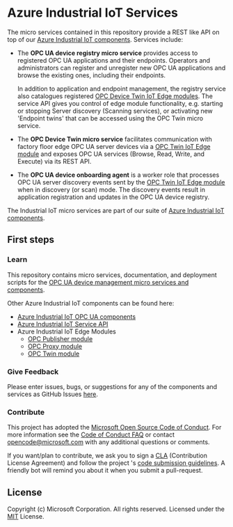 # Azure Industrial IoT Services

The micro services contained in this repository provide a REST like API on top of our [Azure Industrial IoT components](https://github.com/Azure/azure-iiot-components). Services include:

- The **OPC UA device registry micro service** provides access to registered OPC UA applications and their endpoints.  Operators and administrators can register and unregister new OPC UA applications and browse the existing ones, including their endpoints.  

  In addition to application and endpoint management, the registry service also catalogues registered [OPC Device Twin IoT Edge modules](https://github.com/Azure/azure-iiot-opc-twin-module).  The service API gives you control of edge module functionality, e.g. starting or stopping Server discovery (Scanning services), or activating new 'Endpoint twins' that can be accessed using the OPC Twin micro service.

- The **OPC Device Twin micro service** facilitates communication with factory floor edge OPC UA server devices via a [OPC Twin IoT Edge module](https://github.com/Azure/azure-iiot-opc-twin-module) and exposes OPC UA services (Browse, Read, Write, and Execute) via its REST API.  

- The **OPC UA device onboarding agent** is a worker role that processes OPC UA server discovery events sent by the [OPC Twin IoT Edge module](https://github.com/Azure/azure-iiot-opc-twin-module) when in discovery (or scan) mode.  The discovery events result in application registration and updates in the OPC UA device registry.

The Industrial IoT micro services are part of our suite of [Azure Industrial IoT components](https://github.com/Azure/azure-iiot-components).

## First steps

### Learn

This repository contains micro services, documentation, and deployment scripts for the [OPC UA device management micro services and components](docs/twin/readme.md).  

Other Azure Industrial IoT components can be found here:

* [Azure Industrial IoT OPC UA components](https://github.com/Azure/azure-iiot-opc-ua)
* [Azure Industrial IoT Service API](https://github.com/Azure/azure-iiot-services-api)
* Azure Industrial IoT Edge Modules
  * [OPC Publisher module](https://github.com/Azure/iot-edge-opc-publisher)
  * [OPC Proxy module](https://github.com/Azure/iot-edge-opc-proxy)
  * [OPC Twin module](https://github.com/Azure/azure-iiot-opc-twin-module)

### Give Feedback

Please enter issues, bugs, or suggestions for any of the components and services as GitHub Issues [here](https://github.com/Azure/azure-iiot-components/issues).

### Contribute

This project has adopted the [Microsoft Open Source Code of Conduct](https://opensource.microsoft.com/codeofconduct).  For more information see the [Code of Conduct FAQ](https://opensource.microsoft.com/codeofconduct/faq) or contact [opencode@microsoft.com](mailto:opencode@microsoft.com) with any additional questions or comments.

If you want/plan to contribute, we ask you to sign a [CLA](https://cla.microsoft.com/) (Contribution License Agreement) and follow the project 's [code submission guidelines](docs/contributing.md). A friendly bot will remind you about it when you submit a pull-request. ​ 

## License

Copyright (c) Microsoft Corporation. All rights reserved.
Licensed under the [MIT](LICENSE) License.  